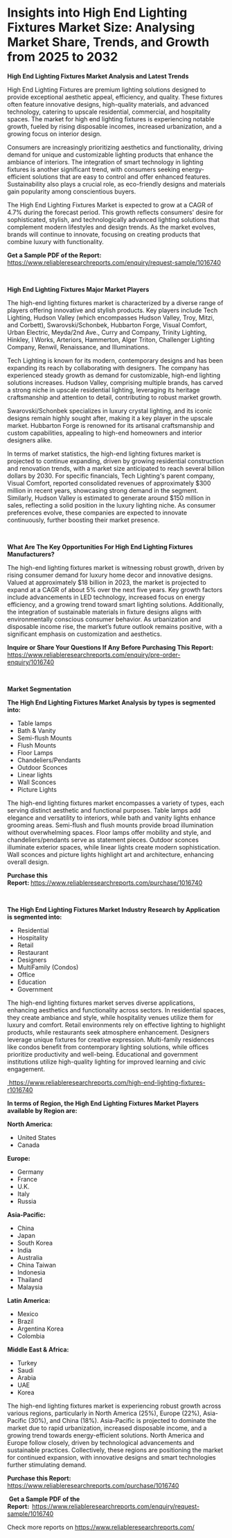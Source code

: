 <p><h1>Insights into High End Lighting Fixtures Market Size: Analysing Market Share, Trends, and Growth from 2025 to 2032</h1></p><p><strong>High End Lighting Fixtures Market Analysis and Latest Trends</strong></p>
<p><p>High End Lighting Fixtures are premium lighting solutions designed to provide exceptional aesthetic appeal, efficiency, and quality. These fixtures often feature innovative designs, high-quality materials, and advanced technology, catering to upscale residential, commercial, and hospitality spaces. The market for high end lighting fixtures is experiencing notable growth, fueled by rising disposable incomes, increased urbanization, and a growing focus on interior design. </p><p>Consumers are increasingly prioritizing aesthetics and functionality, driving demand for unique and customizable lighting products that enhance the ambiance of interiors. The integration of smart technology in lighting fixtures is another significant trend, with consumers seeking energy-efficient solutions that are easy to control and offer enhanced features. Sustainability also plays a crucial role, as eco-friendly designs and materials gain popularity among conscientious buyers.</p><p>The High End Lighting Fixtures Market is expected to grow at a CAGR of 4.7% during the forecast period. This growth reflects consumers' desire for sophisticated, stylish, and technologically advanced lighting solutions that complement modern lifestyles and design trends. As the market evolves, brands will continue to innovate, focusing on creating products that combine luxury with functionality.</p></p>
<p><strong>Get a Sample PDF of the Report:&nbsp;</strong> <a href="https://www.reliableresearchreports.com/enquiry/request-sample/1016740?utm_campaign=2488&utm_medium=2&utm_source=Github&utm_content=ia&utm_term=28022025&utm_id=high-end-lighting-fixtures">https://www.reliableresearchreports.com/enquiry/request-sample/1016740</a></p>
<p>&nbsp;</p>
<p><strong>High End Lighting Fixtures Major Market Players</strong></p>
<p><p>The high-end lighting fixtures market is characterized by a diverse range of players offering innovative and stylish products. Key players include Tech Lighting, Hudson Valley (which encompasses Hudson Valley, Troy, Mitzi, and Corbett), Swarovski/Schonbek, Hubbarton Forge, Visual Comfort, Urban Electric, Meyda/2nd Ave., Curry and Company, Trinity Lighting, Hinkley, I Works, Arteriors, Hammerton, Alger Triton, Challenger Lighting Company, Renwil, Renaissance, and Illuminations. </p><p>Tech Lighting is known for its modern, contemporary designs and has been expanding its reach by collaborating with designers. The company has experienced steady growth as demand for customizable, high-end lighting solutions increases. Hudson Valley, comprising multiple brands, has carved a strong niche in upscale residential lighting, leveraging its heritage craftsmanship and attention to detail, contributing to robust market growth. </p><p>Swarovski/Schonbek specializes in luxury crystal lighting, and its iconic designs remain highly sought after, making it a key player in the upscale market. Hubbarton Forge is renowned for its artisanal craftsmanship and custom capabilities, appealing to high-end homeowners and interior designers alike. </p><p>In terms of market statistics, the high-end lighting fixtures market is projected to continue expanding, driven by growing residential construction and renovation trends, with a market size anticipated to reach several billion dollars by 2030. For specific financials, Tech Lighting's parent company, Visual Comfort, reported consolidated revenues of approximately $300 million in recent years, showcasing strong demand in the segment. Similarly, Hudson Valley is estimated to generate around $150 million in sales, reflecting a solid position in the luxury lighting niche. As consumer preferences evolve, these companies are expected to innovate continuously, further boosting their market presence.</p></p>
<p>&nbsp;</p>
<p><strong>What Are The Key Opportunities For High End Lighting Fixtures Manufacturers?</strong></p>
<p><p>The high-end lighting fixtures market is witnessing robust growth, driven by rising consumer demand for luxury home decor and innovative designs. Valued at approximately $18 billion in 2023, the market is projected to expand at a CAGR of about 5% over the next five years. Key growth factors include advancements in LED technology, increased focus on energy efficiency, and a growing trend toward smart lighting solutions. Additionally, the integration of sustainable materials in fixture designs aligns with environmentally conscious consumer behavior. As urbanization and disposable income rise, the market’s future outlook remains positive, with a significant emphasis on customization and aesthetics.</p></p>
<p><strong>Inquire or Share Your Questions If Any Before Purchasing This Report:</strong> <a href="https://www.reliableresearchreports.com/enquiry/pre-order-enquiry/1016740?utm_campaign=2488&utm_medium=2&utm_source=Github&utm_content=ia&utm_term=28022025&utm_id=high-end-lighting-fixtures">https://www.reliableresearchreports.com/enquiry/pre-order-enquiry/1016740</a></p>
<p>&nbsp;</p>
<p><strong>Market Segmentation</strong></p>
<p><strong>The High End Lighting Fixtures Market Analysis by types is segmented into:</strong></p>
<p><ul><li>Table lamps</li><li>Bath & Vanity</li><li>Semi-flush Mounts</li><li>Flush Mounts</li><li>Floor Lamps</li><li>Chandeliers/Pendants</li><li>Outdoor Sconces</li><li>Linear lights</li><li>Wall Sconces</li><li>Picture Lights</li></ul></p>
<p><p>The high-end lighting fixtures market encompasses a variety of types, each serving distinct aesthetic and functional purposes. Table lamps add elegance and versatility to interiors, while bath and vanity lights enhance grooming areas. Semi-flush and flush mounts provide broad illumination without overwhelming spaces. Floor lamps offer mobility and style, and chandeliers/pendants serve as statement pieces. Outdoor sconces illuminate exterior spaces, while linear lights create modern sophistication. Wall sconces and picture lights highlight art and architecture, enhancing overall design.</p></p>
<p><strong>Purchase this Report:&nbsp;</strong><a href="https://www.reliableresearchreports.com/purchase/1016740?utm_campaign=2488&utm_medium=2&utm_source=Github&utm_content=ia&utm_term=28022025&utm_id=high-end-lighting-fixtures">https://www.reliableresearchreports.com/purchase/1016740</a></p>
<p>&nbsp;</p>
<p><strong>The High End Lighting Fixtures Market Industry Research by Application is segmented into:</strong></p>
<p><ul><li>Residential</li><li>Hospitality</li><li>Retail</li><li>Restaurant</li><li>Designers</li><li>MultiFamily (Condos)</li><li>Office</li><li>Education</li><li>Government</li></ul></p>
<p><p>The high-end lighting fixtures market serves diverse applications, enhancing aesthetics and functionality across sectors. In residential spaces, they create ambiance and style, while hospitality venues utilize them for luxury and comfort. Retail environments rely on effective lighting to highlight products, while restaurants seek atmosphere enhancement. Designers leverage unique fixtures for creative expression. Multi-family residences like condos benefit from contemporary lighting solutions, while offices prioritize productivity and well-being. Educational and government institutions utilize high-quality lighting for improved learning and civic engagement.</p></p>
<p><a href="https://www.reliableresearchreports.com/high-end-lighting-fixtures-r1016740?utm_campaign=2488&utm_medium=2&utm_source=Github&utm_content=ia&utm_term=28022025&utm_id=high-end-lighting-fixtures">&nbsp;https://www.reliableresearchreports.com/high-end-lighting-fixtures-r1016740</a></p>
<p><strong>In terms of Region, the High End Lighting Fixtures Market Players available by Region are:</strong></p>
<p>
    <p> <strong> North America: </strong>
        <ul>
            <li>United States</li>
            <li>Canada</li>
        </ul>
        </p> 
    <p> <strong> Europe: </strong>
        <ul>
            <li>Germany</li>
            <li>France</li>
            <li>U.K.</li>
            <li>Italy</li>
            <li>Russia</li>
        </ul>
        </p> 
    <p> <strong> Asia-Pacific: </strong>
        <ul>
            <li>China</li>
            <li>Japan</li>
            <li>South Korea</li>
            <li>India</li>
            <li>Australia</li>
            <li>China Taiwan</li>
            <li>Indonesia</li>
            <li>Thailand</li>
            <li>Malaysia</li>
        </ul>
        </p> 
    <p> <strong> Latin America: </strong>
        <ul>
            <li>Mexico</li>
            <li>Brazil</li>
            <li>Argentina Korea</li>
            <li>Colombia</li>
        </ul>
        </p> 
    <p> <strong> Middle East & Africa: </strong>
        <ul>
            <li>Turkey</li>
            <li>Saudi</li>
            <li>Arabia</li>
            <li>UAE</li>
            <li>Korea</li>
        </ul>
    </p>
    </p>
<p><p>The high-end lighting fixtures market is experiencing robust growth across various regions, particularly in North America (25%), Europe (22%), Asia-Pacific (30%), and China (18%). Asia-Pacific is projected to dominate the market due to rapid urbanization, increased disposable income, and a growing trend towards energy-efficient solutions. North America and Europe follow closely, driven by technological advancements and sustainable practices. Collectively, these regions are positioning the market for continued expansion, with innovative designs and smart technologies further stimulating demand.</p></p>
<p><strong>Purchase this Report: </strong><a href="https://www.reliableresearchreports.com/purchase/1016740?utm_campaign=2488&utm_medium=2&utm_source=Github&utm_content=ia&utm_term=28022025&utm_id=high-end-lighting-fixtures">https://www.reliableresearchreports.com/purchase/1016740</a></p>
<p>&nbsp;<strong>Get a Sample PDF of the Report:&nbsp;&nbsp;</strong><a href="https://www.reliableresearchreports.com/enquiry/request-sample/1016740?utm_campaign=2488&utm_medium=2&utm_source=Github&utm_content=ia&utm_term=28022025&utm_id=high-end-lighting-fixtures">https://www.reliableresearchreports.com/enquiry/request-sample/1016740</a></p>
<p><strong></strong></p>
<p>Check more reports on <a href="https://www.reliableresearchreports.com/?utm_campaign=2488&utm_medium=2&utm_source=Github&utm_content=ia&utm_term=28022025&utm_id=high-end-lighting-fixtures">https://www.reliableresearchreports.com/</a></p>